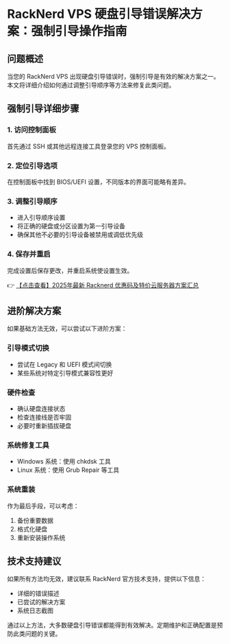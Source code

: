 # RackNerd VPS 硬盘引导错误解决方案：强制引导操作指南

## 问题概述

当您的 RackNerd VPS 出现硬盘引导错误时，强制引导是有效的解决方案之一。本文将详细介绍如何通过调整引导顺序等方法来修复此类问题。

## 强制引导详细步骤

### 1. 访问控制面板
首先通过 SSH 或其他远程连接工具登录您的 VPS 控制面板。

### 2. 定位引导选项
在控制面板中找到 BIOS/UEFI 设置，不同版本的界面可能略有差异。

### 3. 调整引导顺序
- 进入引导顺序设置
- 将正确的硬盘或分区设置为第一引导设备
- 确保其他不必要的引导设备被禁用或调低优先级

### 4. 保存并重启
完成设置后保存更改，并重启系统使设置生效。

👉 [【点击查看】2025年最新 Racknerd 优惠码及特价云服务器方案汇总](https://bit.ly/Rack_Nerd)

## 进阶解决方案

如果基础方法无效，可以尝试以下进阶方案：

### 引导模式切换
- 尝试在 Legacy 和 UEFI 模式间切换
- 某些系统对特定引导模式兼容性更好

### 硬件检查
- 确认硬盘连接状态
- 检查连接线是否牢固
- 必要时重新插拔硬盘

### 系统修复工具
- Windows 系统：使用 chkdsk 工具
- Linux 系统：使用 Grub Repair 等工具

### 系统重装
作为最后手段，可以考虑：
1. 备份重要数据
2. 格式化硬盘
3. 重新安装操作系统

## 技术支持建议

如果所有方法均无效，建议联系 RackNerd 官方技术支持，提供以下信息：
- 详细的错误描述
- 已尝试的解决方案
- 系统日志截图

通过以上方法，大多数硬盘引导错误都能得到有效解决。定期维护和正确配置是预防此类问题的关键。